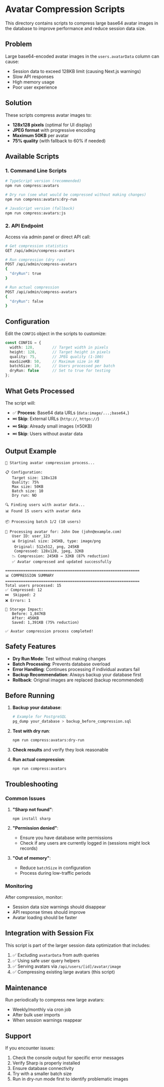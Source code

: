 # Avatar Compression Scripts

This directory contains scripts to compress large base64 avatar images in the database to improve performance and reduce session data size.

## Problem

Large base64-encoded avatar images in the `users.avatarData` column can cause:
- Session data to exceed 128KB limit (causing Next.js warnings)
- Slow API responses
- High memory usage
- Poor user experience

## Solution

These scripts compress avatar images to:
- **128x128 pixels** (optimal for UI display)
- **JPEG format** with progressive encoding
- **Maximum 50KB** per avatar
- **75% quality** (with fallback to 60% if needed)

## Available Scripts

### 1. Command Line Scripts

```bash
# TypeScript version (recommended)
npm run compress:avatars

# Dry run (see what would be compressed without making changes)
npm run compress:avatars:dry-run

# JavaScript version (fallback)
npm run compress:avatars:js
```

### 2. API Endpoint

Access via admin panel or direct API call:

```bash
# Get compression statistics
GET /api/admin/compress-avatars

# Run compression (dry run)
POST /api/admin/compress-avatars
{
  "dryRun": true
}

# Run actual compression
POST /api/admin/compress-avatars
{
  "dryRun": false
}
```

## Configuration

Edit the `CONFIG` object in the scripts to customize:

```typescript
const CONFIG = {
  width: 128,        // Target width in pixels
  height: 128,       // Target height in pixels
  quality: 75,       // JPEG quality (1-100)
  maxSizeKB: 50,     // Maximum size in KB
  batchSize: 10,     // Users processed per batch
  dryRun: false      // Set to true for testing
};
```

## What Gets Processed

The script will:
- ✅ **Process**: Base64 data URLs (`data:image/...;base64,`)
- ⏭️ **Skip**: External URLs (`http://`, `https://`)
- ⏭️ **Skip**: Already small images (≤50KB)
- ⏭️ **Skip**: Users without avatar data

## Output Example

```
🚀 Starting avatar compression process...

📋 Configuration:
   Target size: 128x128
   Quality: 75%
   Max size: 50KB
   Batch size: 10
   Dry run: NO

🔍 Finding users with avatar data...
📊 Found 15 users with avatar data

📦 Processing batch 1/2 (10 users)

📸 Processing avatar for: John Doe (john@example.com)
   User ID: user_123
   📊 Original size: 245KB, type: image/png
    Original: 512x512, png, 245KB
    Compressed: 128x128, jpeg, 32KB
   📉 Compression: 245KB → 32KB (87% reduction)
   ✅ Avatar compressed and updated successfully

============================================================
📊 COMPRESSION SUMMARY
============================================================
Total users processed: 15
✅ Compressed: 12
⏭️  Skipped: 2
❌ Errors: 1

💾 Storage Impact:
   Before: 1,847KB
   After: 456KB
   Saved: 1,391KB (75% reduction)

✅ Avatar compression process completed!
```

## Safety Features

- **Dry Run Mode**: Test without making changes
- **Batch Processing**: Prevents database overload
- **Error Handling**: Continues processing if individual avatars fail
- **Backup Recommendation**: Always backup your database first
- **Rollback**: Original images are replaced (backup recommended)

## Before Running

1. **Backup your database**:
   ```bash
   # Example for PostgreSQL
   pg_dump your_database > backup_before_compression.sql
   ```

2. **Test with dry run**:
   ```bash
   npm run compress:avatars:dry-run
   ```

3. **Check results** and verify they look reasonable

4. **Run actual compression**:
   ```bash
   npm run compress:avatars
   ```

## Troubleshooting

### Common Issues

1. **"Sharp not found"**:
   ```bash
   npm install sharp
   ```

2. **"Permission denied"**:
   - Ensure you have database write permissions
   - Check if any users are currently logged in (sessions might lock records)

3. **"Out of memory"**:
   - Reduce `batchSize` in configuration
   - Process during low-traffic periods

### Monitoring

After compression, monitor:
- Session data size warnings should disappear
- API response times should improve
- Avatar loading should be faster

## Integration with Session Fix

This script is part of the larger session data optimization that includes:
1. ✅ Excluding `avatarData` from auth queries
2. ✅ Using safe user query helpers
3. ✅ Serving avatars via `/api/users/[id]/avatar/image`
4. ✅ Compressing existing large avatars (this script)

## Maintenance

Run periodically to compress new large avatars:
- Weekly/monthly via cron job
- After bulk user imports
- When session warnings reappear

## Support

If you encounter issues:
1. Check the console output for specific error messages
2. Verify Sharp is properly installed
3. Ensure database connectivity
4. Try with a smaller batch size
5. Run in dry-run mode first to identify problematic images